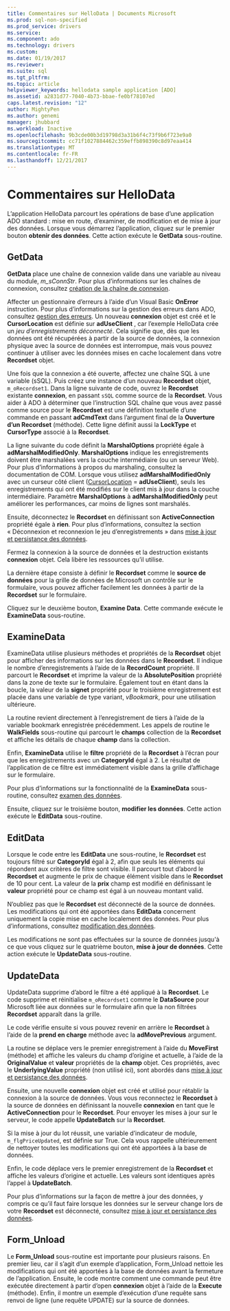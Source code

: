 ```yaml
---
title: Commentaires sur HelloData | Documents Microsoft
ms.prod: sql-non-specified
ms.prod_service: drivers
ms.service: 
ms.component: ado
ms.technology: drivers
ms.custom: 
ms.date: 01/19/2017
ms.reviewer: 
ms.suite: sql
ms.tgt_pltfrm: 
ms.topic: article
helpviewer_keywords: hellodata sample application [ADO]
ms.assetid: a2831d77-7040-4b73-bbae-fe0bf78107ed
caps.latest.revision: "12"
author: MightyPen
ms.author: genemi
manager: jhubbard
ms.workload: Inactive
ms.openlocfilehash: 9b3cde00b3d19798d3a31b6f4c73f9b6f723e9a0
ms.sourcegitcommit: cc71f1027884462c359effb898390c8d97eaa414
ms.translationtype: MT
ms.contentlocale: fr-FR
ms.lasthandoff: 12/21/2017
---
```

# <a name="comments-on-hellodata"></a>Commentaires sur HelloData
L’application HelloData parcourt les opérations de base d’une application ADO standard : mise en route, d’examiner, de modification et de mise à jour des données. Lorsque vous démarrez l’application, cliquez sur le premier bouton **obtenir des données**. Cette action exécute le **GetData** sous-routine.  
  
## <a name="getdata"></a>GetData  
 **GetData** place une chaîne de connexion valide dans une variable au niveau du module, *m_sConnStr*. Pour plus d’informations sur les chaînes de connexion, consultez [création de la chaîne de connexion](../../../ado/guide/data/creating-a-connection-string.md).  
  
 Affecter un gestionnaire d’erreurs à l’aide d’un Visual Basic **OnError** instruction. Pour plus d’informations sur la gestion des erreurs dans ADO, consultez [gestion des erreurs](../../../ado/guide/data/error-handling.md). Un nouveau **connexion** objet est créé et le **CursorLocation** est définie sur **adUseClient** , car l’exemple HelloData crée un  *jeu d’enregistrements déconnecté*. Cela signifie que, dès que les données ont été récupérées à partir de la source de données, la connexion physique avec la source de données est interrompue, mais vous pouvez continuer à utiliser avec les données mises en cache localement dans votre **Recordset** objet.  
  
 Une fois que la connexion a été ouverte, affectez une chaîne SQL à une variable (sSQL). Puis créez une instance d’un nouveau **Recordset** objet, `m_oRecordset1`. Dans la ligne suivante de code, ouvrez le **Recordset** existante **connexion**, en passant `sSQL` comme source de la **Recordset**. Vous aider à ADO à déterminer que l’instruction SQL chaîne que vous avez passé comme source pour le **Recordset** est une définition textuelle d’une commande en passant **adCmdText** dans l’argument final de la **Ouverture d’un Recordset** (méthode). Cette ligne définit aussi la **LockType** et **CursorType** associé à la **Recordset**.  
  
 La ligne suivante du code définit la **MarshalOptions** propriété égale à **adMarshalModifiedOnly**. **MarshalOptions** indique les enregistrements doivent être marshalées vers la couche intermédiaire (ou un serveur Web). Pour plus d’informations à propos du marshaling, consultez la documentation de COM. Lorsque vous utilisez **adMarshalModifiedOnly** avec un curseur côté client ([CursorLocation](../../../ado/reference/ado-api/cursorlocation-property-ado.md) = **adUseClient**), seuls les enregistrements qui ont été modifiés sur le client mis à jour dans la couche intermédiaire. Paramètre **MarshalOptions** à **adMarshalModifiedOnly** peut améliorer les performances, car moins de lignes sont marshalés.  
  
 Ensuite, déconnectez le **Recordset** en définissant son **ActiveConnection** propriété égale à **rien**. Pour plus d’informations, consultez la section « Déconnexion et reconnexion le jeu d’enregistrements » dans [mise à jour et persistance des données](../../../ado/guide/data/updating-and-persisting-data.md).  
  
 Fermez la connexion à la source de données et la destruction existants **connexion** objet. Cela libère les ressources qu’il utilise.  
  
 La dernière étape consiste à définir le **Recordset** comme le **source de données** pour la grille de données de Microsoft un contrôle sur le formulaire, vous pouvez afficher facilement les données à partir de la **Recordset** sur le formulaire.  
  
 Cliquez sur le deuxième bouton, **Examine Data**. Cette commande exécute le **ExamineData** sous-routine.  
  
## <a name="examinedata"></a>ExamineData  
 ExamineData utilise plusieurs méthodes et propriétés de la **Recordset** objet pour afficher des informations sur les données dans le **Recordset**. Il indique le nombre d’enregistrements à l’aide de la **RecordCount** propriété. Il parcourt le **Recordset** et imprime la valeur de la **AbsolutePosition** propriété dans la zone de texte sur le formulaire. Également tout en étant dans la boucle, la valeur de la **signet** propriété pour le troisième enregistrement est placée dans une variable de type variant, *vBookmark*, pour une utilisation ultérieure.  
  
 La routine revient directement à l’enregistrement de tiers à l’aide de la variable bookmark enregistrée précédemment. Les appels de routine le **WalkFields** sous-routine qui parcourt le **champs** collection de la **Recordset** et affiche les détails de chaque **champ**  dans la collection.  
  
 Enfin, **ExamineData** utilise le **filtre** propriété de la **Recordset** à l’écran pour que les enregistrements avec un **CategoryId** égal à 2. Le résultat de l’application de ce filtre est immédiatement visible dans la grille d’affichage sur le formulaire.  
  
 Pour plus d’informations sur la fonctionnalité de la **ExamineData** sous-routine, consultez [examen des données](../../../ado/guide/data/examining-data.md).  
  
 Ensuite, cliquez sur le troisième bouton, **modifier les données**. Cette action exécute le **EditData** sous-routine.  
  
## <a name="editdata"></a>EditData  
 Lorsque le code entre les **EditData** une sous-routine, le **Recordset** est toujours filtré sur **CategoryId** égal à 2, afin que seuls les éléments qui répondent aux critères de filtre sont visible. Il parcourt tout d’abord le **Recordset** et augmente le prix de chaque élément visible dans le **Recordset** de 10 pour cent. La valeur de la **prix** champ est modifié en définissant le **valeur** propriété pour ce champ est égal à un nouveau montant valid.  
  
 N’oubliez pas que le **Recordset** est déconnecté de la source de données. Les modifications qui ont été apportées dans **EditData** concernent uniquement la copie mise en cache localement des données. Pour plus d’informations, consultez [modification des données](../../../ado/guide/data/editing-data.md).  
  
 Les modifications ne sont pas effectuées sur la source de données jusqu'à ce que vous cliquez sur le quatrième bouton, **mise à jour de données**. Cette action exécute le **UpdateData** sous-routine.  
  
## <a name="updatedata"></a>UpdateData  
 UpdateData supprime d’abord le filtre a été appliqué à la **Recordset**. Le code supprime et réinitialise `m_oRecordset1` comme le **DataSource** pour Microsoft liée aux données sur le formulaire afin que la non filtrées **Recordset** apparaît dans la grille.  
  
 Le code vérifie ensuite si vous pouvez revenir en arrière le **Recordset** à l’aide de la **prend en charge** méthode avec la **adMovePrevious** argument.  
  
 La routine se déplace vers le premier enregistrement à l’aide du **MoveFirst** (méthode) et affiche les valeurs du champ d’origine et actuelle, à l’aide de la **OriginalValue** et **valeur** propriétés de la **champ** objet. Ces propriétés, avec le **UnderlyingValue** propriété (non utilisé ici), sont abordés dans [mise à jour et persistance des données](../../../ado/guide/data/updating-and-persisting-data.md).  
  
 Ensuite, une nouvelle **connexion** objet est créé et utilisé pour rétablir la connexion à la source de données. Vous vous reconnectez le **Recordset** à la source de données en définissant la nouvelle **connexion** en tant que le **ActiveConnection** pour le **Recordset**. Pour envoyer les mises à jour sur le serveur, le code appelle **UpdateBatch** sur la **Recordset**.  
  
 Si la mise à jour du lot réussit, une variable d’indicateur de module, `m_flgPriceUpdated`, est définie sur True. Cela vous rappelle ultérieurement de nettoyer toutes les modifications qui ont été apportées à la base de données.  
  
 Enfin, le code déplace vers le premier enregistrement de la **Recordset** et affiche les valeurs d’origine et actuelle. Les valeurs sont identiques après l’appel à **UpdateBatch**.  
  
 Pour plus d’informations sur la façon de mettre à jour des données, y compris ce qu’il faut faire lorsque les données sur le serveur change lors de votre **Recordset** est déconnecté, consultez [mise à jour et persistance des données](../../../ado/guide/data/updating-and-persisting-data.md).  
  
## <a name="formunload"></a>Form_Unload  
 Le **Form_Unload** sous-routine est importante pour plusieurs raisons. En premier lieu, car il s’agit d’un exemple d’application, Form_Unload nettoie les modifications qui ont été apportées à la base de données avant la fermeture de l’application. Ensuite, le code montre comment une commande peut être exécutée directement à partir d’open **connexion** objet à l’aide de la **Execute** (méthode). Enfin, il montre un exemple d’exécution d’une requête sans renvoi de ligne (une requête UPDATE) sur la source de données.
